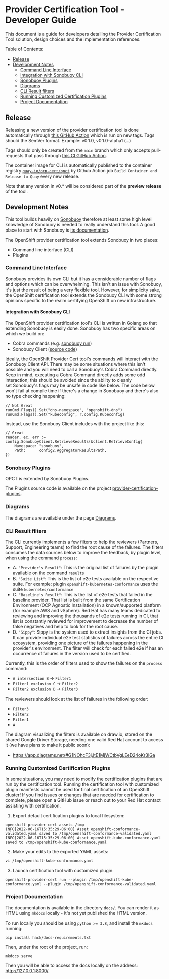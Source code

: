 # Provider Certification Tool - Developer Guide

This document is a guide for developers detailing the Provider Certification Tool solution, design choices and the implementation references.

Table of Contents:

- [Release](#release)
- [Development Notes](#dev-notes)
    - [Command Line Interface](#dev-cli)
    - [Integration with Sonobuoy CLI](#dev-integration-cli)
    - [Sonobuoy Plugins](#dev-sonobuoy-plugins)
    - [Diagrams](#dev-diagrams)
    - [CLI Result filters](#dev-diagram-filters)
    - [Running Customized Certification Plugins](#dev-running-custom-plugins)
    - [Project Documentation](#dev-project-docs)

## Release <a name="release"></a>

Releasing a new version of the provider certification tool is done automatically through [this GitHub Action](https://github.com/redhat-openshift-ecosystem/provider-certification-tool/blob/main/.github/workflows/release.yaml)
which is run on new tags. Tags should the SemVer format. Example: v0.1.0, v0.1.0-alpha1 (...)

Tags should only be created from the `main` branch which only accepts pull-requests that pass through [this CI GitHub Action](https://github.com/redhat-openshift-ecosystem/provider-certification-tool/blob/main/.github/workflows/go.yaml).

The container image for CLI is automatically published to the container registry [`quay.io/ocp-cert/opct`](https://quay.io/repository/ocp-cert/opct?tab=tags) by Github Action job `Build Container and Release to Quay` every new release.

Note that any version in v0.* will be considered part of the **preview release** of the tool.

## Development Notes <a name="dev-notes"></a>

This tool builds heavily on 
[Sonobuoy](https://sonobuoy.io) therefore at least
some high level knowledge of Sonobuoy is needed to really understand this tool. A 
good place to start with Sonobuoy is [its documentation](https://sonobuoy.io/docs).

The OpenShift provider certification tool extends Sonobuoy in two places:

- Command line interface (CLI)
- Plugins

### Command Line Interface <a name="dev-cli"></a>

Sonobuoy provides its own CLI but it has a considerable number of flags and options
which can be overwhelming. This isn't an issue with Sonobuoy, it's just the result
of being a very flexible tool. However, for simplicity sake, the OpenShift
certification tool extends the Sonobuoy CLI with some strong opinions specific
to the realm certifying OpenShift on new infrastructure. 

#### Integration with Sonobuoy CLI <a name="dev-integration-cli"></a>
The OpenShift provider certification tool's CLI is written in Golang so that extending 
Sonobuoy is easily done. Sonobuoy has two specific areas on which we build on:

- Cobra commands (e.g. [sonobuoy run](https://github.com/vmware-tanzu/sonobuoy/blob/87e26ab7d2113bd32832a7bd70c2553ec31b2c2e/cmd/sonobuoy/app/run.go#L47-L62))
- Sonobuoy Client ([source code](https://github.com/vmware-tanzu/sonobuoy/blob/87e26ab7d2113bd32832a7bd70c2553ec31b2c2e/pkg/client/interfaces.go#L246-L250))

Ideally, the OpenShift Provider Cert tool's commands will interact with the Sonobuoy Client API. There may be some
situations where this isn't possible and you will need to call a Sonobuoy's Cobra Command directly. Keep in mind,
executing a Cobra Command directly adds some odd interaction; this should be avoided since the ability to cleanly \
set Sonobuoy's flags may be unsafe in code like below. The code below won't fail at compile time if there's a change
in Sonobuoy and there's also no type checking happening:

```golang
// Not Great
runCmd.Flags().Set("dns-namespace", "openshift-dns")
runCmd.Flags().Set("kubeconfig", r.config.Kubeconfig)
```

Instead, use the Sonobuoy Client includes with the project like this:

```golang
// Great
reader, ec, err := config.SonobuoyClient.RetrieveResults(&client.RetrieveConfig{
    Namespace: "sonobuoy",
    Path:      config2.AggregatorResultsPath,
})
```

### Sonobuoy Plugins <a name="dev-sonobuoy-plugins"></a>

OPCT is extended by Sonobuoy Plugins.

The Plugins source code is available on the project [provider-certification-plugins](https://github.com/redhat-openshift-ecosystem/provider-certification-plugins).

### Diagrams <a name="diagrams"></a>

The diagrams are available under the page [Diagrams](./diagrams).

### CLI Result filters <a name="dev-diagram-filters"></a>

The CLI currently implements a few filters to help the reviewers (Partners, Support, Engineering teams) to find the root cause of the failures. The filters consumes the data sources below to improve the feedback, by plugin level, when using the command `process`:

- A. `"Provider's Result"`: This is the original list of failures by the plugin available on the command `results`
- B. `"Suite List"`: This is the list of e2e tests available on the respective suite. For example: plugin `openshift-kubernetes-conformance` uses the suite `kubernetes/conformance`
- C. `"Baseline's Result"`: This is the list of e2e tests that failed in the baseline provider. That list is built from the same Certification Environment (OCP Agnostic Installation) in a known/supported platform (for example AWS and vSphere). Red Hat has many teams dedicated to reviewing and improving the thousands of e2e tests running in CI, that list is constantly reviewed for improvement to decrease the number of false negatives and help to look for the root cause.
- D. `"Sippy"`: Sippy is the system used to extract insights from the CI jobs. It can provide individual e2e test statistics of failures across the entire CI ecosystem, providing one picture of the failures happening in the provider's environment. The filter will check for each failed e2e if has an occurrence of failures in the version used to be certified.

Currently, this is the order of filters used to show the failures on the `process` command:

-    `A intersection B` -> `Filter1`
- `Filter1 exclusion C` -> `Filter2`
- `Filter2 exclusion D` -> `Filter3`

The reviewers should look at the list of failures in the following order:

- `Filter3`
- `Filter2`
- `Filter1`
- `A`

The diagram visualizing the filters is available on draw.io, stored on the shared Google Driver Storage, needing one valid Red Hat account to access it (we have plans to make it public soon):
- https://app.diagrams.net/#G1NOhcF3jJtE1MjWCtbVgLEeD24oKr3IGa


### Running Customized Certification Plugins <a name="dev-running-custom-plugins"></a>

In some situations, you may need to modify the certification plugins that are run by the certification tool. 
Running the certification tool with customized plugin manifests cannot be used for final certification of an OpenShift cluster! 
If you find issues or changes that are needed for certification to complete, please open a GitHub issue or reach out to your Red Hat contact assisting with certification.  

1. Export default certification plugins to local filesystem:
```
openshift-provider-cert assets /tmp
INFO[2022-06-16T15:35:29-06:00] Asset openshift-conformance-validated.yaml saved to /tmp/openshift-conformance-validated.yaml 
INFO[2022-06-16T15:35:29-06:00] Asset openshift-kube-conformance.yaml saved to /tmp/openshift-kube-conformance.yaml 
```
2. Make your edits to the exported YAML assets:
```
vi /tmp/openshift-kube-conformance.yaml
```
3. Launch certification tool with customized plugin:
```
openshift-provider-cert run --plugin /tmp/openshift-kube-conformance.yaml --plugin /tmp/openshift-conformance-validated.yaml
```

### Project Documentation  <a name="dev-project-docs"></a>

The documentation is available in the directory `docs/`. You can render it as HTML using `mkdocs` locally - it's not yet published the HTML version.

To run locally you should be using `python >= 3.8`, and install the `mkdocs` running:

```
pip install hack/docs-requirements.txt
```

Then, under the root of the project, run:

```
mkdocs serve
```

Then you will be able to access the docs locally on the address: http://127.0.0.1:8000/
